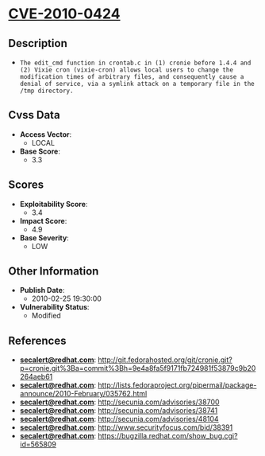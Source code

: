 
# [CVE-2010-0424](http://git.fedorahosted.org/git/cronie.git?p=cronie.git%3Ba=commit%3Bh=9e4a8fa5f9171fb724981f53879c9b20264aeb61)

## Description

- `The edit_cmd function in crontab.c in (1) cronie before 1.4.4 and (2) Vixie cron (vixie-cron) allows local users to change the modification times of arbitrary files, and consequently cause a denial of service, via a symlink attack on a temporary file in the /tmp directory.`

## Cvss Data

- **Access Vector**:
  - LOCAL
- **Base Score**:
  - 3.3

## Scores

- **Exploitability Score**:
  - 3.4
- **Impact Score**:
  - 4.9
- **Base Severity**:
  - LOW

## Other Information

- **Publish Date**:
  - 2010-02-25 19:30:00
- **Vulnerability Status**:
  - Modified

## References

- **secalert@redhat.com**: http://git.fedorahosted.org/git/cronie.git?p=cronie.git%3Ba=commit%3Bh=9e4a8fa5f9171fb724981f53879c9b20264aeb61
- **secalert@redhat.com**: http://lists.fedoraproject.org/pipermail/package-announce/2010-February/035762.html
- **secalert@redhat.com**: http://secunia.com/advisories/38700
- **secalert@redhat.com**: http://secunia.com/advisories/38741
- **secalert@redhat.com**: http://secunia.com/advisories/48104
- **secalert@redhat.com**: http://www.securityfocus.com/bid/38391
- **secalert@redhat.com**: https://bugzilla.redhat.com/show_bug.cgi?id=565809
